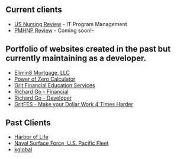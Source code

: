 ## Current clients
- [US Nursing Review](https://www.usnursingreview.us/) - IT Program Management
- [PMHNP Review]() - Coming soon!- 

## Portfolio of websites created in the past but currently maintaining as a developer.
- [Elimin8 Mortgage, LLC](https://elimin8mortgage.com/)
- [Power of Zero Calculator]()
- [Grit Financial Education Services](https://www.gritfes.com)
- [Richard Go - Financial]()
- [Richard Go - Developer]()
- [GritFES - Make your Dollar Work 4 Times Harder]()

## Past Clients
- [Harbor of Life](https://github.com/gowebUSA/MyPortfolio/blob/master/websites/HOLM-SD.md)
- [Naval Surface Force, U.S. Pacific Fleet](https://www.surfpac.navy.mil/)
- [kglobal](https://kglobal.com/)

